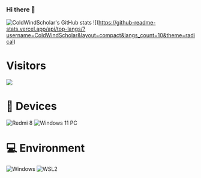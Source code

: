### Hi there 👋
![ColdWindScholar's GitHub stats](https://github-readme-stats.vercel.app/api?username=ColdWindScholar&show_icons=true&theme=tokyonight)
![(https://github-readme-stats.vercel.app/api/top-langs/?username=ColdWindScholar&layout=compact&langs_count=10&theme=radical)
# Visitors
![](https://count.getloli.com/get/@ColdWindScholar?theme=gelbooru)
# 📱 Devices
![Redmi 8](https://img.shields.io/badge/Redmi%208-ED9121?style=flat-square&logo=redmi&logoColor=ffffff)
![Windows 11 PC](https://img.shields.io/badge/Windows%2011-00BBFF?style=flat-square&logo=Windows&logoColor=ffffff)
# 💻 Environment
![Windows](https://img.shields.io/badge/Windows%2011-00BBFF?style=flat-square&logo=Windows&logoColor=ffffff)
![WSL2](https://img.shields.io/badge/Ubuntu%2022%2e04-dd4814?style=flat-square&logo=ubuntu&logoColor=ffffff)
<!--
**ColdWindScholar/ColdWindScholar** is a ✨ _special_ ✨ repository because its `README.md` (this file) appears on your GitHub profile.

Here are some ideas to get you started:

- 🔭 I’m currently working on ...
- 🌱 I’m currently learning ...
- 👯 I’m looking to collaborate on ...
- 🤔 I’m looking for help with ...
- 💬 Ask me about ...
- 📫 How to reach me: ...
- 😄 Pronouns: ...
- ⚡ Fun fact: ...
-->
